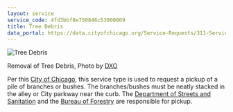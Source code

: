 ```yaml
---
layout: service
service_code: 4fd3bbf8e750846c53000069
title: Tree Debris
data_portal: https://data.cityofchicago.org/Service-Requests/311-Service-Requests-Tree-Debris/mab8-y9h3
---
```


![Tree Debris](http://farm6.staticflickr.com/5480/9645610725_5494182083_n.jpg "Removal of Tree Debris, Photo by Daniel X. O'Neil")

<figcaption>
Removal of Tree Debris, Photo by <a href="http://www.flickr.com/photos/juggernautco/9645610725/">DXO</a>
</figcaption>

Per this [City of Chicago](http://www.cityofchicago.org/city/en/depts/311/supp_info/311ServiceTypes.html), this service type is used to request a pickup of a pile of branches or bushes. The branches/bushes must be neatly stacked in the alley or City parkway near the curb. The [Department of Streets and Sanitation](http://www.cityofchicago.org/city/en/depts/streets.html) and the [Bureau of Forestry](http://www.cityofchicago.org/city/en/depts/streets/provdrs/forestry.html) are responsible for pickup.
